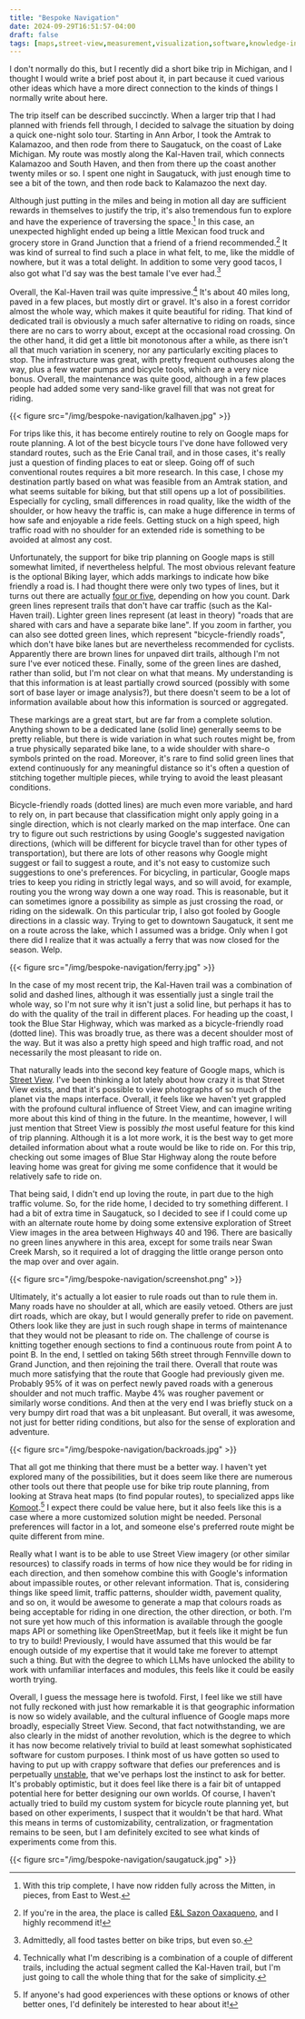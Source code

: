 ```yaml
---
title: "Bespoke Navigation"
date: 2024-09-29T16:51:57-04:00
draft: false
tags: [maps,street-view,measurement,visualization,software,knowledge-infrastructure,large-language-models,bikes]
---
```



I don't normally do this, but I recently did a short bike trip in Michigan, and I thought I would write a brief post about it, in part because it cued various other ideas which have a more direct connection to the kinds of things I normally write about here.

<!--more-->

The trip itself can be described succinctly. When a larger trip that I had planned with friends fell through, I decided to salvage the situation by doing a quick one-night solo tour. Starting in Ann Arbor, I took the Amtrak to Kalamazoo, and then rode from there to Saugatuck, on the coast of Lake Michigan. My route was mostly along the Kal-Haven trail, which connects Kalamazoo and South Haven, and then from there up the coast another twenty miles or so. I spent one night in Saugatuck, with just enough time to see a bit of the town, and then rode back to Kalamazoo the next day.

Although just putting in the miles and being in motion all day are sufficient rewards in themselves to justify the trip, it's also tremendous fun to explore and have the experience of traversing the space.[^1] In this case, an unexpected highlight ended up being a little Mexican food truck and grocery store in Grand Junction that a friend of a friend recommended.[^2] It was kind of surreal to find such a place in what felt, to me, like the middle of nowhere, but it was a total delight. In addition to some very good tacos, I also got what I'd say was the best tamale I've ever had.[^3]
 
Overall, the Kal-Haven trail was quite impressive.[^4] It's about 40 miles long, paved in a few places, but mostly dirt or gravel. It's also in a forest corridor almost the whole way, which makes it quite beautiful for riding. That kind of dedicated trail is obviously a much safer alternative to riding on roads, since there are no cars to worry about, except at the occasional road crossing. On the other hand, it did get a little bit monotonous after a while, as there isn't all that much variation in scenery, nor any particularly exciting places to stop. The infrastructure was great, with pretty frequent outhouses along the way, plus a few water pumps and bicycle tools, which are a very nice bonus. Overall, the maintenance was quite good, although in a few places people had added some very sand-like gravel fill that was not great for riding.

{{< figure src="/img/bespoke-navigation/kalhaven.jpg" >}}

For trips like this, it has become entirely routine to rely on Google maps for route planning. A lot of the best bicycle tours I've done have followed very standard routes, such as the Erie Canal trail, and in those cases, it's really just a question of finding places to eat or sleep. Going off of such conventional routes requires a bit more research. In this case, I chose my destination partly based on what was feasible from an Amtrak station, and what seems suitable for biking, but that still opens up a lot of possibilities. Especially for cycling, small differences in road quality, like the width of the shoulder, or how heavy the traffic is, can make a huge difference in terms of how safe and enjoyable a ride feels. Getting stuck on a high speed, high traffic road with no shoulder for an extended ride is something to be avoided at almost any cost.

Unfortunately, the support for bike trip planning on Google maps is still somewhat limited, if nevertheless helpful. The most obvious relevant feature is the optional Biking layer, which adds markings to indicate how bike friendly a road is. I had thought there were only two types of lines, but it turns out there are actually [four or five](https://support.google.com/maps/answer/3092439?hl=en&co=GENIE.Platform%3DDesktop#zippy=%2Cbiking-trails), depending on how you count. Dark green lines represent trails that don't have car traffic (such as the Kal-Haven trail). Lighter green lines represent (at least in theory) "roads that are shared with cars and have a separate bike lane". If you zoom in farther, you can also see dotted green lines, which represent "bicycle-friendly roads", which don't have bike lanes but are nevertheless recommended for cyclists. Apparently there are brown lines for unpaved dirt trails, although I'm not sure I've ever noticed these. Finally, some of the green lines are dashed, rather than solid, but I'm not clear on what that means. My understanding is that this information is at least partially crowd sourced (possibly with some sort of base layer or image analysis?), but there doesn't seem to be a lot of information available about how this information is sourced or aggregated.

These markings are a great start, but are far from a complete solution. Anything shown to be a dedicated lane (solid line) generally seems to be pretty reliable, but there is wide variation in what such routes might be, from a true physically separated bike lane, to a wide shoulder with share-o symbols printed on the road. Moreover, it's rare to find solid green lines that extend continuously for any meaningful distance so it's often a question of stitching together multiple pieces, while trying to avoid the least pleasant conditions.

Bicycle-friendly roads (dotted lines) are much even more variable, and hard to rely on, in part because that classification might only apply going in a single direction, which is not clearly marked on the map interface. One can try to figure out such restrictions by using Google's suggested navigation directions, (which will be different for bicycle travel than for other types of transportation), but there are lots of other reasons why Google might suggest or fail to suggest a route, and it's not easy to customize such suggestions to one's preferences. For bicycling, in particular, Google maps tries to keep you riding in strictly legal ways, and so will avoid, for example, routing you the wrong way down a one way road. This is reasonable, but it can sometimes ignore a possibility as simple as just crossing the road, or riding on the sidewalk. On this particular trip, I also got fooled by Google directions in a classic way. Trying to get to downtown Saugatuck, it sent me on a route across the lake, which I assumed was a bridge. Only when I got there did I realize that it was actually a ferry that was now closed for the season. Welp.

{{< figure src="/img/bespoke-navigation/ferry.jpg" >}}

In the case of my most recent trip, the Kal-Haven trail was a combination of solid and dashed lines, although it was essentially just a single trail the whole way, so I'm not sure why it isn't just a solid line, but perhaps it has to do with the quality of the trail in different places. For heading up the coast, I took the Blue Star Highway, which was marked as a bicycle-friendly road (dotted line). This was broadly true, as there was a decent shoulder most of the way. But it was also a pretty high speed and high traffic road, and not necessarily the most pleasant to ride on.

That naturally leads into the second key feature of Google maps, which is [Street View](https://www.google.com/streetview/). I've been thinking a lot lately about how crazy it is that Street View exists, and that it's possible to view photographs of so much of the planet via the maps interface. Overall, it feels like we haven't yet grappled with the profound cultural influence of Street View, and can imagine writing  more about this kind of thing in the future. In the meantime, however, I will just mention that Street View is possibly *the* most useful feature for this kind of trip planning. Although it is a lot more work, it is the best way to get more detailed information about what a route would be like to ride on. For this trip, checking out some images of Blue Star Highway along the route before leaving home was great for giving me some confidence that it would be relatively safe to ride on.

That being said, I didn't end up loving the route, in part due to the high traffic volume. So, for the ride home, I decided to try something different. I had a bit of extra time in Saugatuck, so I decided to see if I could come up with an alternate route home by doing some extensive exploration of Street View images in the area between Highways 40 and 196. There are basically no green lines anywhere in this area, except for some trails near Swan Creek Marsh, so it required a lot of dragging the little orange person onto the map over and over again.

{{< figure src="/img/bespoke-navigation/screenshot.png" >}}

Ultimately, it's actually a lot easier to rule roads out than to rule them in. Many roads have no shoulder at all, which are easily vetoed. Others are just dirt roads, which are okay, but I would generally prefer to ride on pavement. Others look like they are just in such rough shape in terms of maintenance that they would not be pleasant to ride on. The challenge of course is knitting together enough sections to find a continuous route from point A to point B. In the end, I settled on taking 56th street through Fennville down to Grand Junction, and then rejoining the trail there. Overall that route was much more satisfying that the route that Google had previously given me. Probably 95% of it was on perfect newly paved roads with a generous shoulder and not much traffic. Maybe 4% was rougher pavement or similarly worse conditions. And then at the very end I was briefly stuck on a very bumpy dirt road that was a bit unpleasant. But overall, it was awesome, not just for better riding conditions, but also for the sense of exploration and adventure.

{{< figure src="/img/bespoke-navigation/backroads.jpg" >}}

That all got me thinking that there must be a better way. I haven't yet explored many of the possibilities, but it does seem like there are numerous other tools out there that people use for bike trip route planning, from looking at Strava heat maps (to find popular routes), to specialized apps like [Komoot](https://www.komoot.com/).[^5] I expect there could be value here, but it also feels like this is a case where a more customized solution might be needed. Personal preferences will factor in a lot, and someone else's preferred route might be quite different from mine.

Really what I want is to be able to use Street View imagery (or other similar resources) to classify roads in terms of how nice they would be for riding in each direction, and then somehow combine this with Google's information about impassible routes, or other relevant information. That is, considering things like speed limit, traffic patterns, shoulder width, pavement quality, and so on, it would be awesome to generate a map that colours roads as being acceptable for riding in one direction, the other direction, or both. I'm not sure yet how much of this information is available through the google maps API or something like OpenStreetMap, but it feels like it might be fun to try to build! Previously, I would have assumed that this would be far enough outside of my expertise that it would take me forever to attempt such a thing. But with the degree to which LLMs have unlocked the ability to work with unfamiliar interfaces and modules, this feels like it could be easily worth trying.

Overall, I guess the message here is twofold. First, I feel like we still have not fully reckoned with just how remarkable it is that geographic information is now so widely available, and the cultural influence of Google maps more broadly, especially Street View. Second, that fact notwithstanding, we are also clearly in the midst of another revolution, which is the degree to which it has now become relatively trivial to build at least somewhat sophisticated software for custom purposes. I think most of us have gotten so used to having to put up with crappy software that defies our preferences and is perpetually [unstable](https://dallascard.github.io/granular-material/post/stability/), that we've perhaps lost the instinct to ask for better. It's probably optimistic, but it does feel like there is a fair bit of untapped potential here for better designing our own worlds. Of course, I haven't actually tried to build my custom system for bicycle route planning yet, but based on other experiments, I suspect that it wouldn't be that hard. What this means in terms of customizability, centralization, or fragmentation remains to be seen, but I am definitely excited to see what kinds of experiments come from this.


{{< figure src="/img/bespoke-navigation/saugatuck.jpg" >}}


[^1]: With this trip complete, I have now ridden fully across the Mitten, in pieces, from East to West.

[^2]: If you're in the area, the place is called [E&L Sazon Oaxaqueno](https://maps.app.goo.gl/S2E71DMLMS4yRsxC6), and I highly recommend it!

[^3]: Admittedly, all food tastes better on bike trips, but even so.

[^4]: Technically what I'm describing is a combination of a couple of different trails, including the actual segment called the Kal-Haven trail, but I'm just going to call the whole thing that for the sake of simplicity.

[^5]: If anyone's had good experiences with these options or knows of other better ones, I'd definitely be interested to hear about it!

